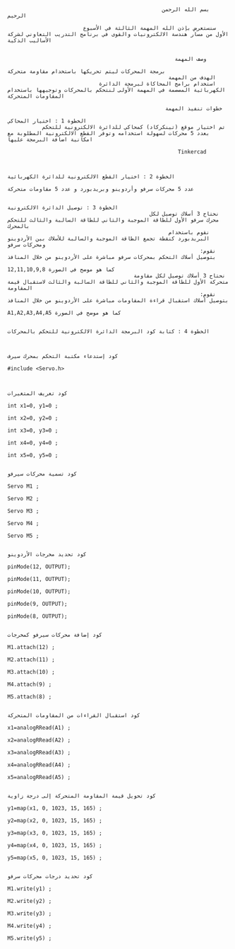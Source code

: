                                                      بسم الله الرحمن الرحيم

                            سنستعرض بإذن الله المهمة الثالثة في الأسبوع الأول من مسار هندسة الالكترونيات والقوى في برنامج التدريب التعاوني لشركة الأساليب الذكية


                                                         وصف المهمة
                                                                                    برمجة المحركات ليتم تحريكها باستخدام مقاومة متحركة
                                                       الهدف من المهمة
                                 استخدام برامج المحاكاة لبرمجة الدائرة الكهربائية المصصمة في المهمة الأولى لنتحكم بالمحركات وتوجيهها باستخدام المقاومات المتحركة 

                                                      خطوات تنفيذ المهمة
                                                                                                     الخطوة 1 : اختيار المحاكي
               تم اختيار موقع (تينكركاد) كمحاكي للدائرة الالكترونية للتحكم بعدد 5 محركات لسهولة استخدامه وتوفر القطع الالكترونية المطلوبة مع امكانية اضافة البرمجة عليها

                                                          Tinkercad


                                                                                    الخطوة 2 : اختيار القطع الالكترونية للدائرة الكهربائية
                                                                         عدد 5 محركات سرفو وأردوينو وبريدبورد و عدد 5 مقاومات متحركة
                                                                                                                                  
                                                                                              الخطوة 3 : توصيل الدائرة الالكترونية
                                                 نحتاح 3 أسلاك توصيل لكل محرك سرفو الأول للطاقة الموجبة والثاني للطاقة السالبة والثالث للتحكم بالمحرك
                                                       نقوم باستخدام البريدبورد كنقطة تجمع الطاقة الموجبة والسالبة للأسلاك بين الأردوينو ومحركات سرفو
                                                                 :نقوم بتوصيل أسلاك التحكم بمحركات سرفو مباشرة على الأردوينو من خلال المنافذ
                                                                                         12,11,10,9,8 كما هو موضح في الصورة
                                            نحتاح 3 أسلاك توصيل لكل مقاومة متحركة الأول للطاقة الموجبة والثاني للطاقة السالبة والثالث لاستقبال قيمة المقاومة    
                                                                 :نقوم بتوصيل أسلاك استقبال قراءة المقاومات مباشرة على الأردوينو من خلال المنافذ
                                                                                       A1,A2,A3,A4,A5 كما هو موضح في الصورة
                                                           
                                                                            الخطوة 4 : كتابة كود البرمجة الدائرة الالكترونية للتحكم بالمحركات 
                                                                                           
                                                                                                                          
                                                                                              كود إستدعاء مكتبة التحكم بمحرك سيرف
                                                                                              #include <Servo.h>
                                                                                              
                                                                                              
                                                                                              كود تعريف المتغيرات
                                                                                              int x1=0, y1=0 ;
                                                                                              int x2=0, y2=0 ;
                                                                                              int x3=0, y3=0 ;
                                                                                              int x4=0, y4=0 ;
                                                                                              int x5=0, y5=0 ;
                                                                                          
                                                                                              كود تسمية محركات سيرفو
                                                                                              Servo M1 ;
                                                                                              Servo M2 ;
                                                                                              Servo M3 ;
                                                                                              Servo M4 ;
                                                                                              Servo M5 ;
                                                                                              
                                                                                              كود تحديد مخرجات الأردوينو
                                                                                              pinMode(12, OUTPUT);
                                                                                              pinMode(11, OUTPUT);
                                                                                              pinMode(10, OUTPUT);
                                                                                              pinMode(9, OUTPUT);
                                                                                              pinMode(8, OUTPUT);
                                                                                              
                                                                                              كود إضافة محركات سيرفو كمخرجات
                                                                                              M1.attach(12) ;
                                                                                              M2.attach(11) ;
                                                                                              M3.attach(10) ;
                                                                                              M4.attach(9) ;
                                                                                              M5.attach(8) ;
                                                                                             
                                                                                              كود استقبال القراءات من المقاومات المتحركة
                                                                                              x1=analogRRead(A1) ;
                                                                                              x2=analogRRead(A2) ;
                                                                                              x3=analogRRead(A3) ;
                                                                                              x4=analogRRead(A4) ;
                                                                                              x5=analogRRead(A5) ;
                                                                                              
                                                                                              كود تحويل قيمة المقاومة المتحركة إلى درجة زاوية
                                                                                              y1=map(x1, 0, 1023, 15, 165) ;
                                                                                              y2=map(x2, 0, 1023, 15, 165) ;
                                                                                              y3=map(x3, 0, 1023, 15, 165) ;
                                                                                              y4=map(x4, 0, 1023, 15, 165) ;
                                                                                              y5=map(x5, 0, 1023, 15, 165) ;
                                                                                              
                                                                                              كود تحديد درجات محركات سرفو       
                                                                                             M1.write(y1) ;
                                                                                             M2.write(y2) ;
                                                                                             M3.write(y3) ;
                                                                                             M4.write(y4) ;
                                                                                             M5.write(y5) ;
